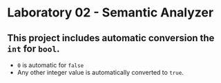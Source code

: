 # Laboratory 02 - Semantic Analyzer

## This project includes automatic conversion the `int` for `bool`.

- `0` is automatic for `false`
- Any other integer value is automatically converted to `true`.



